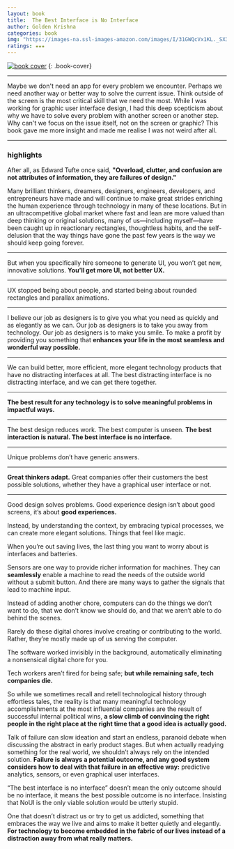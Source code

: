 ```yaml
---
layout: book
title:  The Best Interface is No Interface
author: Golden Krishna
categories: book
img: "https://images-na.ssl-images-amazon.com/images/I/31GWQcVx1KL._SX331_BO1,204,203,200_.jpg"
ratings: ★★★
---
```


[![book cover](https://images-na.ssl-images-amazon.com/images/I/31GWQcVx1KL._SX331_BO1,204,203,200_.jpg)](https://amzn.to/2A1pt5o)
{: .book-cover}

---

Maybe we don't need an app for every problem we encounter. Perhaps we need another way or better way to solve the current issue. Think outside of the screen is the most critical skill that we need the most. While I was working for graphic user interface design, I had this deep scepticism about why we have to solve every problem with another screen or another step. Why can't we focus on the issue itself, not on the screen or graphic? This book gave me more insight and made me realise I was not weird after all.


---



### highlights

After all, as Edward Tufte once said, **"Overload, clutter, and confusion are not attributes of information, they are failures of design."**


Many brilliant thinkers, dreamers, designers, engineers, developers, and entrepreneurs have made and will continue to make great strides enriching the human experience through technology in many of these locations. But in an ultracompetitive global market where fast and lean are more valued than deep thinking or original solutions, many of us—including myself—have been caught up in reactionary rectangles, thoughtless habits, and the self-delusion that the way things have gone the past few years is the way we should keep going forever.

---

But when you specifically hire someone to generate UI, you won’t get new, innovative solutions. **You’ll get more UI, not better UX.**

---

UX stopped being about people, and started being about rounded rectangles and parallax animations.

---

I believe our job as designers is to give you what you need as quickly and as elegantly as we can. Our job as designers is to take you away from technology. Our job as designers is to make you smile. To make a profit by providing you something that **enhances your life in the most seamless and wonderful way possible.**

---

We can build better, more efficient, more elegant technology products that have no distracting interfaces at all. The best distracting interface is no distracting interface, and we can get there together.

---

**The best result for any technology is to solve meaningful problems in impactful ways.**

---

The best design reduces work. The best computer is unseen. **The best interaction is natural. The best interface is no interface.**

---

Unique problems don’t have generic answers.

---

**Great thinkers adapt.** Great companies offer their customers the best possible solutions, whether they have a graphical user interface or not.

---

Good design solves problems. Good experience design isn’t about good screens, it’s about **good experiences.**



Instead, by understanding the context, by embracing typical processes, we can create more elegant solutions. Things that feel like magic.


When you’re out saving lives, the last thing you want to worry about is interfaces and batteries.


Sensors are one way to provide richer information for machines. They can **seamlessly** enable a machine to read the needs of the outside world without a submit button. And there are many ways to gather the signals that lead to machine input.


Instead of adding another chore, computers can do the things we don’t want to do, that we don’t know we should do, and that we aren’t able to do behind the scenes.


Rarely do these digital chores involve creating or contributing to the world. Rather, they’re mostly made up of us serving the computer.


The software worked invisibly in the background, automatically eliminating a nonsensical digital chore for you.


Tech workers aren’t fired for being safe; **but while remaining safe, tech companies die.**


So while we sometimes recall and retell technological history through effortless tales, the reality is that many meaningful technology accomplishments at the most influential companies are the result of successful internal political wins, **a slow climb of convincing the right people in the right place at the right time that a good idea is actually good.**


Talk of failure can slow ideation and start an endless, paranoid debate when discussing the abstract in early product stages. But when actually readying something for the real world, we shouldn’t always rely on the intended solution. **Failure is always a potential outcome, and any good system considers how to deal with that failure in an effective way:** predictive analytics, sensors, or even graphical user interfaces.


“The best interface is no interface” doesn’t mean the only outcome should be no interface, it means the best possible outcome is no interface. Insisting that NoUI is the only viable solution would be utterly stupid.


One that doesn’t distract us or try to get us addicted, something that embraces the way we live and aims to make it better quietly and elegantly. **For technology to become embedded in the fabric of our lives instead of a distraction away from what really matters.**
